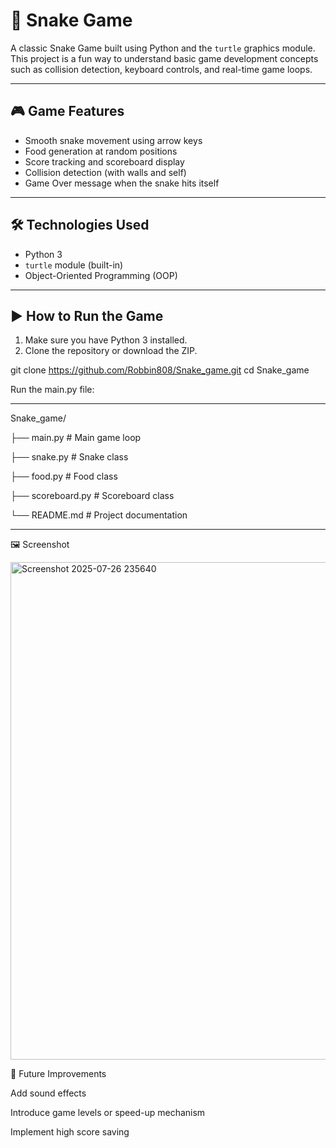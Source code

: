 # 🐍 Snake Game

A classic Snake Game built using Python and the `turtle` graphics module. This project is a fun way to understand basic game development concepts such as collision detection, keyboard controls, and real-time game loops.

---

## 🎮 Game Features

- Smooth snake movement using arrow keys
- Food generation at random positions
- Score tracking and scoreboard display
- Collision detection (with walls and self)
- Game Over message when the snake hits itself

---

## 🛠️ Technologies Used

- Python 3
- `turtle` module (built-in)
- Object-Oriented Programming (OOP)

---

## ▶️ How to Run the Game

1. Make sure you have Python 3 installed.
2. Clone the repository or download the ZIP.


git clone https://github.com/Robbin808/Snake_game.git
cd Snake_game

Run the main.py file:

---
Snake_game/

├── main.py           # Main game loop

├── snake.py          # Snake class

├── food.py           # Food class

├── scoreboard.py     # Scoreboard class

└── README.md         # Project documentation

---

🖼️ Screenshot

<img width="756" height="796" alt="Screenshot 2025-07-26 235640" src="https://github.com/user-attachments/assets/98cf7dff-d484-4fb1-94b3-16373c65b50d" />

🚀 Future Improvements

Add sound effects

Introduce game levels or speed-up mechanism

Implement high score saving





